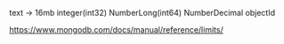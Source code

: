 text -> 16mb
integer(int32)
NumberLong(int64)
NumberDecimal
objectId

https://www.mongodb.com/docs/manual/reference/limits/
